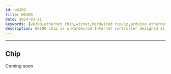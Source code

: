 ```yaml
---
id: w6300
title: W6300
date: 2024-03-21
keywords: [w6300,ethernet chip,wiznet,hardwired tcp/ip,arduino ethernet,pico ethernet]
description: W6100 chip is a Hardwired Internet controller designed as a full hardwired TCP/IP stack with WIZnet technology
---
```





-----

## Chip

Coming soon
